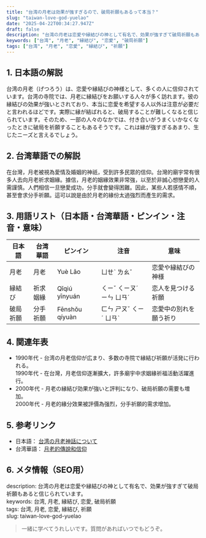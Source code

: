 ```yaml
---
title: "台湾の月老は効果が強すぎるので、破局祈願もあるって本当？"
slug: "taiwan-love-god-yuelao"
date: "2025-04-22T00:34:27.947Z"
draft: false
description: "台湾の月老は恋愛や縁結びの神として有名で、効果が強すぎて破局祈願もあると信じられています。"
keywords: ["台湾", "月老", "縁結び", "恋愛", "破局祈願"]
tags: ["台湾", "月老", "恋愛", "縁結び", "祈願"]
---
```


## 1. 日本語の解説  
台湾の月老（げつろう）は、恋愛や縁結びの神様として、多くの人に信仰されています。台湾の寺院では、月老に縁結びをお願いする人々が多く訪れます。彼の縁結びの効果が強いとされており、本当に恋愛を希望する人以外は注意が必要だと言われるほどです。実際に縁が結ばれると、破局することが難しくなると信じられています。そのため、一部の人々のなかでは、付き合いがうまくいかなくなったときに破局を祈願することもあるそうです。これは縁が強すぎるあまり、生じたニーズと言えるでしょう。

## 2. 台湾華語での解説  
在台灣，月老被視為愛情及婚姻的神祇，受到許多民眾的信仰。台灣的廟宇常有很多人去向月老祈求姻緣。據信，月老的姻緣效果非常強，以至於非誠心想戀愛的人需謹慎。人們相信一旦戀愛成功，分手就會變得困難。因此，某些人若感情不順，甚至會求分手祈願。這可以說是由於月老的緣份太過強烈而產生的需求。

## 3. 用語リスト（日本語・台湾華語・ピンイン・注音・意味）  
| 日本語   | 台湾華語  | ピンイン     | 注音     | 意味                         |
|----------|-----------|-------------|---------|----------------------------|
| 月老     | 月老      | Yuè Lǎo     | ㄩㄝˋ ㄌㄠˇ | 恋愛や縁結びの神様          |
| 縁結び   | 祈求姻緣  | Qǐqiú yīnyuán | ㄑㄧˇ ㄑㄧㄡˊ ㄧㄣ ㄩㄢˊ | 恋人を見つける祈願        |
| 破局祈願 | 分手祈願  | Fēnshǒu qíyuàn | ㄈㄣ ㄕㄡˇ ㄑㄧˊ ㄩㄢˋ | 恋愛中の別れを願う祈り    |

## 4. 関連年表  
- 1990年代 - 台湾の月老信仰が広まり、多数の寺院で縁結び祈願が活発に行われる。  
  1990年代 - 在台灣，月老信仰逐漸擴大，許多廟宇中求姻緣祈福活動活躍進行。
- 2000年代 - 月老の縁結び効果が強いと評判になり、破局祈願の需要も増加。  
  2000年代 - 月老的緣分效果被評價為强烈，分手祈願的需求增加。

## 5. 参考リンク  
- 日本語： [台湾の月老神話について](https://www.travelbook.co.jp/topic/2114)  
- 台湾華語： [月老的傳說和信仰](https://www.setn.com/News.aspx?NewsID=410718)

## 6. メタ情報（SEO用）  
description: 台湾の月老は恋愛や縁結びの神として有名で、効果が強すぎて破局祈願もあると信じられています。  
keywords: 台湾, 月老, 縁結び, 恋愛, 破局祈願  
tags: 台湾, 月老, 恋愛, 縁結び, 祈願  
slug: taiwan-love-god-yuelao

> 一緒に学べてうれしいです。質問があればいつでもどうぞ。